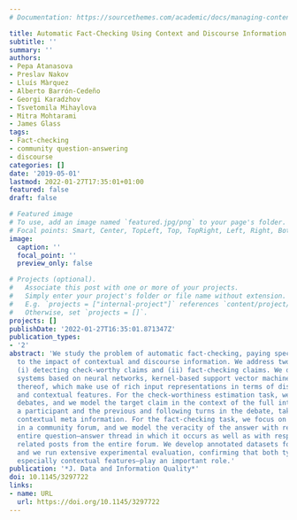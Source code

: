 ```yaml
---
# Documentation: https://sourcethemes.com/academic/docs/managing-content/

title: Automatic Fact-Checking Using Context and Discourse Information
subtitle: ''
summary: ''
authors:
- Pepa Atanasova
- Preslav Nakov
- Lluís Màrquez
- Alberto Barrón-Cedeño
- Georgi Karadzhov
- Tsvetomila Mihaylova
- Mitra Mohtarami
- James Glass
tags:
- Fact-checking
- community question-answering
- discourse
categories: []
date: '2019-05-01'
lastmod: 2022-01-27T17:35:01+01:00
featured: false
draft: false

# Featured image
# To use, add an image named `featured.jpg/png` to your page's folder.
# Focal points: Smart, Center, TopLeft, Top, TopRight, Left, Right, BottomLeft, Bottom, BottomRight.
image:
  caption: ''
  focal_point: ''
  preview_only: false

# Projects (optional).
#   Associate this post with one or more of your projects.
#   Simply enter your project's folder or file name without extension.
#   E.g. `projects = ["internal-project"]` references `content/project/deep-learning/index.md`.
#   Otherwise, set `projects = []`.
projects: []
publishDate: '2022-01-27T16:35:01.871347Z'
publication_types:
- '2'
abstract: 'We study the problem of automatic fact-checking, paying special attention
  to the impact of contextual and discourse information. We address two related tasks:
  (i) detecting check-worthy claims and (ii) fact-checking claims. We develop supervised
  systems based on neural networks, kernel-based support vector machines, and combinations
  thereof, which make use of rich input representations in terms of discourse cues
  and contextual features. For the check-worthiness estimation task, we focus on political
  debates, and we model the target claim in the context of the full intervention of
  a participant and the previous and following turns in the debate, taking into account
  contextual meta information. For the fact-checking task, we focus on answer verification
  in a community forum, and we model the veracity of the answer with respect to the
  entire question–answer thread in which it occurs as well as with respect to other
  related posts from the entire forum. We develop annotated datasets for both tasks
  and we run extensive experimental evaluation, confirming that both types of information—but
  especially contextual features—play an important role.'
publication: '*J. Data and Information Quality*'
doi: 10.1145/3297722
links:
- name: URL
  url: https://doi.org/10.1145/3297722
---
```

